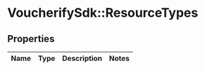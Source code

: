 # VoucherifySdk::ResourceTypes

## Properties

| Name | Type | Description | Notes |
| ---- | ---- | ----------- | ----- |

